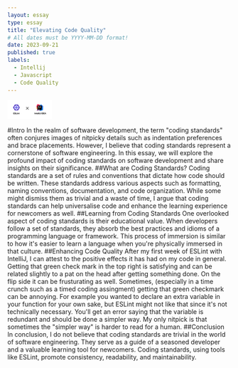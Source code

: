 ```yaml
---
layout: essay
type: essay
title: "Elevating Code Quality"
# All dates must be YYYY-MM-DD format!
date: 2023-09-21
published: true
labels:
  - Intellij
  - Javascript
  - Code Quality
---
```


<img width="100px" class="rounded float-start pe-4" src="../img/esLint.png">

#Intro
In the realm of software development, the term "coding standards" often conjures images of nitpicky details such as indentation preferences and brace placements. However, I believe that coding standards represent a cornerstone of software engineering.  In this essay, we will explore the profound impact of coding standards on software development and share insights on their significance.
##What are Coding Standards?
Coding standards are a set of rules and conventions that dictate how code should be written. These standards address various aspects such as formatting, naming conventions, documentation, and code organization. While some might dismiss them as trivial and a waste of time, I argue that coding standards can help universalise code and enhance the learning experience for newcomers as well.
##Learning from Coding Standards
One overlooked aspect of coding standards is their educational value. When developers follow a set of standards, they absorb the best practices and idioms of a programming language or framework. This process of immersion is similar to how it's easier to learn a language when you're physically immersed in that culture.
##Enhancing Code Quality
After my first week of ESLint with IntelliJ, I can attest to the positive effects it has had on my code in general. Getting that green check mark in the top right is satisfying and can be related slightly to a pat on the head after getting something done. On the flip side it can be frusturating as well. Sometimes, (especially in a time crunch such as a timed coding assingment) getting that green checkmark can be annoying. For example you wanted to declare an extra variable in your function for your own sake, but ESLint might not like that since it's not technically necessary. You'll get an error saying that the variable is redundant and should be done a simpler way. My only nitpick is that sometimes the "simpler way" is harder to read for a human.
##Conclusion
In conclusion, I do not believe that coding standards are trivial in the world of software engineering. They serve as a guide of a seasoned developer and a valuable learning tool for newcomers. Coding standards, using tools like ESLint, promote consistency, readability, and maintainability.
